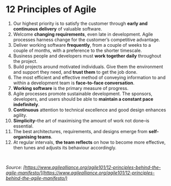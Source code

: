 # 12 Principles of Agile

1. Our highest priority is to satisfy the customer through **early and continuous delivery** of valuable software.
2. Welcome **changing requirements**, even late in development. Agile processes harness change for the customer’s competitive advantage.
3. Deliver working software **frequently**, from a couple of weeks to a couple of months, with a preference to the shorter timescale.
4. Business people and developers must **work together daily** throughout the project.
5. Build projects around motivated individuals. Give them the environment and support they need, and **trust them** to get the job done.
6. The most efficient and effective method of conveying information to and within a development team is **face-to-face conversation**.
7. **Working software** is the primary measure of progress.
8. Agile processes promote sustainable development. The sponsors, developers, and users should be able to **maintain a constant pace indefinitely**.
9. **Continuous** attention to technical excellence and good design enhances agility.
10. **Simplicity**–the art of maximising the amount of work not done–is essential.
11. The best architectures, requirements, and designs emerge from **self-organising teams**.
12. At regular intervals, **the team reflects** on how to become more effective, then tunes and adjusts its behaviour accordingly.

<br>

_Source: [https://www.agilealliance.org/agile101/12-principles-behind-the-agile-manifesto/](https://www.agilealliance.org/agile101/12-principles-behind-the-agile-manifesto/)_
